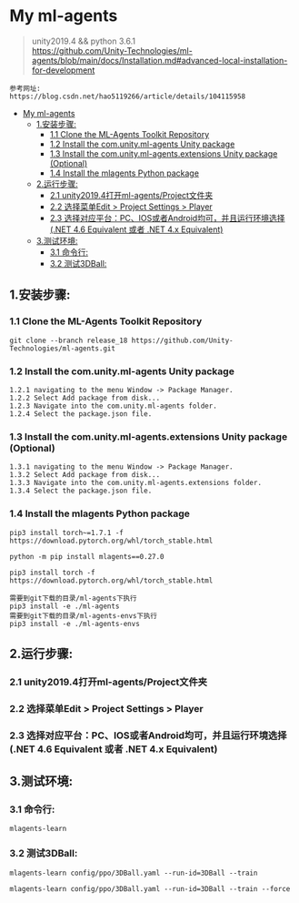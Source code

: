 # My ml-agents
> unity2019.4 && python 3.6.1 <br/>
https://github.com/Unity-Technologies/ml-agents/blob/main/docs/Installation.md#advanced-local-installation-for-development

    参考网址:
    https://blog.csdn.net/hao5119266/article/details/104115958

- [My ml-agents](#my-ml-agents)
  - [1.安装步骤:](#1安装步骤)
    - [1.1 Clone the ML-Agents Toolkit Repository](#11-clone-the-ml-agents-toolkit-repository)
    - [1.2 Install the com.unity.ml-agents Unity package](#12-install-the-comunityml-agents-unity-package)
    - [1.3 Install the com.unity.ml-agents.extensions Unity package (Optional)](#13-install-the-comunityml-agentsextensions-unity-package-optional)
    - [1.4 Install the mlagents Python package](#14-install-the-mlagents-python-package)
  - [2.运行步骤:](#2运行步骤)
    - [2.1 unity2019.4打开ml-agents/Project文件夹](#21-unity20194打开ml-agentsproject文件夹)
    - [2.2 选择菜单Edit > Project Settings > Player](#22-选择菜单edit--project-settings--player)
    - [2.3 选择对应平台：PC、IOS或者Android均可，并且运行环境选择(.NET 4.6 Equivalent 或者 .NET 4.x Equivalent)](#23-选择对应平台pcios或者android均可并且运行环境选择net-46-equivalent-或者-net-4x-equivalent)
  - [3.测试环境:](#3测试环境)
    - [3.1 命令行:](#31-命令行)
    - [3.2 测试3DBall:](#32-测试3dball)

## 1.安装步骤:
### 1.1 Clone the ML-Agents Toolkit Repository 
    git clone --branch release_18 https://github.com/Unity-Technologies/ml-agents.git

### 1.2 Install the com.unity.ml-agents Unity package
    1.2.1 navigating to the menu Window -> Package Manager.
    1.2.2 Select Add package from disk...
    1.2.3 Navigate into the com.unity.ml-agents folder.
    1.2.4 Select the package.json file.

### 1.3 Install the com.unity.ml-agents.extensions Unity package (Optional)
    1.3.1 navigating to the menu Window -> Package Manager.
    1.3.2 Select Add package from disk...
    1.3.3 Navigate into the com.unity.ml-agents.extensions folder.
    1.3.4 Select the package.json file.

### 1.4 Install the mlagents Python package
    pip3 install torch~=1.7.1 -f https://download.pytorch.org/whl/torch_stable.html

    python -m pip install mlagents==0.27.0

    pip3 install torch -f https://download.pytorch.org/whl/torch_stable.html

    需要到git下载的目录/ml-agents下执行
    pip3 install -e ./ml-agents
    需要到git下载的目录/ml-agents-envs下执行
    pip3 install -e ./ml-agents-envs
    
## 2.运行步骤:
### 2.1 unity2019.4打开ml-agents/Project文件夹
### 2.2 选择菜单Edit > Project Settings > Player
### 2.3 选择对应平台：PC、IOS或者Android均可，并且运行环境选择(.NET 4.6 Equivalent 或者 .NET 4.x Equivalent)

## 3.测试环境:
### 3.1 命令行:
    mlagents-learn

### 3.2 测试3DBall:
    mlagents-learn config/ppo/3DBall.yaml --run-id=3DBall --train

    mlagents-learn config/ppo/3DBall.yaml --run-id=3DBall --train --force